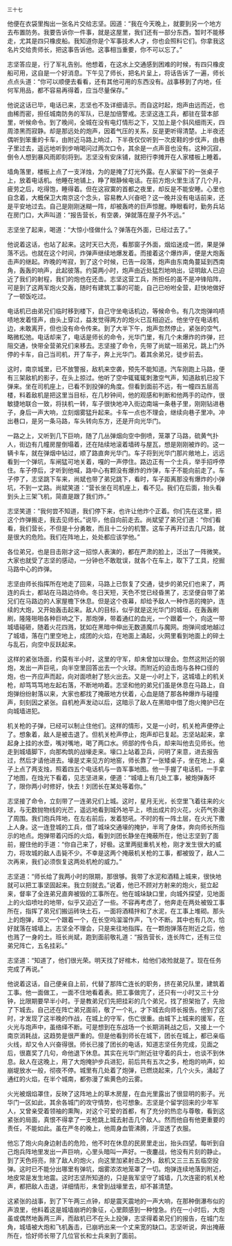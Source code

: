     三十七 

   他便在衣袋里掏出一张名片交给志坚。因道：“我在今天晚上，就要到另一个地方去布置防务。我要告诉你一件事，就是这屋里，我们还有一部分东西，暂时不能移走，尤其是四只橡皮船。我知道你是个军事技术人才，你也会照料它们。你拿我这名片交给贵师长，把这事告诉他。这事相当重要，你不可以忘了。”

   志坚答应是，行了军礼告别。他想着，在这水上交通感到困难的时候，有四只橡皮船可用，这自是一个好消息。下午见了师长，把名片呈上，将话告诉了一遍，师长点点头道：“你可以顺便去看看，还有其他可用的东西没有。战事移到了内地，任何军用品，都不容易再得着，应当尽量保存。”

   他说这话已毕，电话已来，志坚也不及详细请示。而自这时起，炮声由远而近，也由稀而密，担任城南防务的军队，已是加倍警戒。志坚这连工兵，都驻在营本部里，听候命令。到了晚间，全城在没有电灯情形之下，又加上是个斜风细雨天，四周漆黑而寂静。却是那远处的炮声，因着气压的关系，反是更听得清楚。上半夜还偶听到笨重的卡车，由附近马路上响过，下半夜仅仅听到一次皮鞋的步伐声，由巷子里过去，遥远地听到步哨喝问过两次口令，其余是一点声音也没有。这种沉寂，倒令人想到暴风雨即刻将到。志坚没有安床铺，就把行李摊开在人家楼板上睡着。

   墙角落里，楼板上点了一支洋烛，为的是掩了灯光外露。在人家留下的一张桌子上，放着电话机。他睡在地铺上，睁了眼静候电话。在前方炮火里生活了几个月，疲劳之后，吃得饱，睡得着。但在这寂寞的首都之夜里，却反是不能安睡。心里也自念着，大概保卫大南京这个念头，容易教人兴奋吧？这一晚并没有电话前来，还是平安地过去。自己是刚刚迷糊一阵，却被轰咚的巨声惊醒。睁眼看时，勤务兵站在房门口，大声叫道：“报告营长，有空袭，弹就落在屋子外不远。”

   志坚坐了起来，喝道：“大惊小怪做什么？弹落在外面，已经过去了。”

   他说着这话，也站了起来。这时天已大亮，看那窗子外面，烟焰迷成一团，果是弹落不远。也就在这个时间，炸弹声继续地爆发着。而接着这个爆炸声，便是大炮轰击声的继起。昨晚的岑寂，到了这个时候，已告一段落，炮声由东南角蔓延到西南角，轰轰的响声，此起彼落。约莫两小时，炮声由近处猛烈地响出，证明敌人已迫近了我们的射程，我们的炮也在还击。志坚这营工兵，所担任的虽不是冲锋陷阵，可是到了这两军炮火交轰，随时有建筑工事的可能，自己已吩咐全营，赶快地做好了一顿饭吃过。

   电话机已由弟兄们临时移到楼下，自己守坐电话机边，等候命令。有几次炮弹呜啧啧地发着怪声，由头上穿过，益发觉得两方的炮火已互相迫近。他坐守在电话机边，未敢离开，但也没有命令传来。到了大半下午，炮声忽然停止，紧张的空气，略微松弛。电话却来了，电话是师长的命令，光华门里，有几个未爆炸的炸弹，拦阻交通，快带全营弟兄们来移去。志坚接了命令，先带了尚斌一班弟兄，跳上门外停的卡车，自己当司机，开了车子，奔上光华门。着其余弟兄，徒步前去。

   这时，南京城里，已不放警报，敌机来空袭，预先不能知道。汽车刚跑上马路，便有三架敌机的影子，在头上掠过。他听了空中辄辄辄刺激空气声，知道敌机已投下弹来。坐在司机座上，已看不到投弹的角度。但看到面前不远，有一幢四五层高楼，料着敌机是把这里当目标，在几秒钟间，他的观感和判断和他两手的动作，很敏捷地联合一致，将扶机一转，车子很快地冲入街边南端一条巷子里，刚刚钻进巷子，身后一声大响，立刻烟雾猛升起来。卡车一点也不理会，继续向巷子里冲。冲出巷口，是另一条马路，车头转向东方，还是开向光华门。

   一路之上，又听到几下巨响，随了几丛弹烟向空中倒喷，笼罩了马路，硫黄气扑人，街边有几幢房屋倒塌着，还在陆续地滚着墙砖与屋瓦，想是刚刚被炸的。这一辆卡车，就在弹烟中钻过，顺了路直奔光华门。车子将到光华门那片敞地上，远远看到一个弹坑，车闸猛可地关着，嘎的一声停住。路边正有一个士兵，举手招呼停住。车子停后，才听到他喊，路中心有颗没有爆炸的炸弹，车子不能向前走了。车子停了，志坚跳下车来，尚斌也带了弟兄跳下，看时，车子距离那没有爆炸的小弹坑，不到一丈路。尚斌笑道：“营长坐在司机座上，看不见。我们在后面，抬头看到头上三架飞机，简直是跟了我们炸。”

   志坚笑道：“我何尝不知道，我们停下来，也许让他炸个正着。你们先在这里，把这个炸弹搬走，我去见师长。”说毕，他自向前走去。尚斌望了弟兄们道：“你们看看，我们营长，不但是十分勇敢，而且十二分的机警。这车子再开过去几尺路，就是很大的危险。我们在阵地上，处处都应该学他。”

   各位弟兄，也是目击刚才这一招惊人表演的，都在严肃的脸上，泛出了一阵微笑。大家也就受了志坚的感动，一分钟也不敢耽误，就各个在车上，取下了工具，挖掘马路中心的炸弹。

   志坚由师长指挥所在地走了回来，马路上已恢复了交通，徒步的弟兄们也来了，两连的兵士，都站在马路边待命。冬日天短，天色不觉已经昏黑了，志坚便自带了弟兄们在马路边的人家屋檐下休息。但是这个夜幕，却给予敌人一种作恶的掩护，连续的大炮，又开始轰击起来。敌人的目标，似乎就是这光华门的城垣，在轰轰刷刷，隆隆啪啪各种巨响之下，那炮弹，带着通红的血光，一个跟着一个，向这一带城墙碰砸，随着火花四溅，犹如在黑暗中伸出无数道魔爪与魔网。炮弹间或地越过了城墙，落在门里空地上，成团的火焰，在地面上涌起，火网里看到地面上的碎土与乱石，向空中反跃起来。

   这样的紧张场面，约莫有半小时，这里的守军，却未曾加以理会。忽然这附近的钢炮，发出一声巨吼，向半空里回答出去一个火球。而附近的迫击炮与各种口径的炮，也一齐应声而起，向对面喷射了怒火出去。又是一小时上下，这城墙上的机关枪，却笃笃笃地左起右落，不断地响着。志坚和他的弟兄们虽是休息在马路上，自炮弹纷纷射落以来，大家也都找了掩蔽地方伏着，心血是随了那各种爆炸与碰撞声，刻刻因之紧张。自机枪声发动以后，这暗示了敌人在黑暗中借了炮火掩护已在向城墙进犯。

   机关枪的子弹，已经可以制止住他们。这样的情形，又是一小时，机关枪声便停止了。想象着，敌人是被击退了。但机关枪声停止，炮声却已复起。志坚站起来，拿起身上挂的水壶，嘴对嘴地，喝了两口水。师部的传令兵，却来叫他去见师长。他走到城墙脚下，向那构筑的战壕走来。壕口上站着卫兵，问明了来意，进去报告过，然后才请他进去。壕是丈来见方的地窑，师长靠了一张矮桌子，坐在地上，桌子上点了两支烛，照着四五个电话机与一沓军事地图。他一手握了电话机，一手拿了地图，在烛光下看着，见志坚进来，便道：“城墙上有几处工事，被炮弹轰坏了，限你两小时修好，快去！刘团长在某处等着你。”

   志坚接了命令，立刻带了一连弟兄们上城。这时，星月无光，长空里飞着往来的火球，与无数抛物线的光芒，遥远地看到城外地平上，喷出成片的火花，火药气弥漫了周围。我们炮兵阵地，在左右前后，发着怒吼。不时的有一阵土层，在火光下撒上人身。这一连登城的工兵，借了城垛交通壕的掩护，半弯了身体，奔向师长所指示的地点。炮弹带着闪烁的火焰，看到刘团长静坐在掩蔽所在，他让志坚到了面前，握住他的手道：“你自己来了，好极。这里两挺重机关枪，刚才发生很大的威力，将攻城的敌人击毙不少。不幸是这两个掩蔽机关枪的工事，都被毁了，敌人二次再来，我们必须恢复这两处机枪的威力。”

   志坚道：“师长给了我两小时的限期，那很够。我带了水泥和酒精上城来，很快地就可以把工事坚固起来。我立刻就去。”说着，他已不顾对方射来的炮火，挺立起来，督率了全连弟兄直奔被毁的工事所在。他在城垛缺口里，向城外探望，见地面上的火焰喷吐的地带，似乎又迫近了一些。不容再考虑了，他奔走在两处被毁工事所在，指挥了弟兄们搬运砖块土石，一面将酒精拌和了水泥，在工事上堆砌。那头上的炮弹，却又一个跟着一个，在长空呜溜溜作声，飞个不断。其中也有几次，恰好就落在城墙上。志坚全不理会，只是来往地指挥。在一颗炮弹落在附近之后，他也溅了一身的土。班长尚斌，跑到面前敬礼道：“报告营长，连长阵亡，还有三位弟兄阵亡，五名挂彩。”

   志坚道：“知道了，他们很光荣。明天找了好棺木，给他们收殓就是了。现在任务完成了再说。”

   他说着这话，自己便亲自上前，代替了那阵亡连长的职务，挤在弟兄队里，建筑着工事。他一面做工，一面不住地看着表。把工事做完了，还只有一小时又三十分钟，比限期要早半小时。于是教弟兄们先把挂彩的几个弟兄，找了担架抬了，先抬了下城去。自己还在阵亡弟兄面前，敬了一个礼，才下城去向师长报告。他到了这时，才发现了这半晚的作战，在城上的守军，伤亡很重。由城下上城来的援军，在火光与炮声中，虽络绎不断。可是想到在东战场一个长期消耗战之后，又接上一个南京消耗战，这趋势是很严重的。但是他看到师长在城下，团长在城上，都已亲临火线，却又令人兴奋得很。师长已接了团长的电话，知道志坚任务完成，见面之后，很嘉奖了几句，命他退下休息。其实在光华门附近驻守着的兵士，也谈不到休息。敌人在这晚上，用了大炮掩护步兵进犯，前后共有五次之多，枪炮的响声，如崩堤放水一般，彻夜不停。城里有几处着了炮弹，已燃烧起来，几个火头，涌起了通红的火焰，在半个城南，都弥漫了紫黄色的云雾。

   火光被烟焰罩住，反映了这阵地上的草木房屋，在血光里露出了很显明的影子。光华门一区如此，其余各城门的攻守情势，也可想象。志坚是个留学回来的少年军人，又曾亲受着领袖的熏陶，对这个可爱的首都，有了充分的热恋与尊敬，看到这紧张的局面，真恨不得拿了一支枪跳上城去射击几个敌人。然而他自有他更重要的责任，不能如此。虽在严冬的晚上，他周身血管沸腾，汗湿透了衣服。

   他忘了炮火向身边射击的危险，他不时在休息的民房里走出，抬头四望。每听到自己炮兵阵地里发出一声巨响，心里头暗叫一声好。一夜鏖战，他没有片刻的静止。到了天色将亮，除了敌人的炮火，向这里加紧射击之外，敌机又三三五五临空投弹。这时已不能分出哪里有弹坑，烟雾浓浓地笼罩了一切。炮弹连续地落到附近，地皮常是发生地震。这时志坚所知道的，只是我军坚守了城墙，几次连密的机关枪声，都把敌人击退，详细情形，未曾到战壕里去，却不甚清楚。

   这紧张的战事，到了下午两三点钟，却是震天震地的一声大响，在那种倒瀑布似的声浪里，他料着这是城墙崩坍的象征，心里颇感到一种惶急。约在一小时后，大炮虽或偶然地轰两三声，而敌机已不在头上投弹，志坚得着弟兄们的报告，在城门左角，城墙被大炮和飞机轰击，已崩坍出来一个丈来宽的缺口。志坚听说，奔出掩蔽所在，恰好师长带了几位官长和士兵来到了面前。

